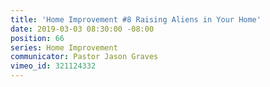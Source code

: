 ```yaml
---
title: 'Home Improvement #8 Raising Aliens in Your Home'
date: 2019-03-03 08:30:00 -08:00
position: 66
series: Home Improvement
communicator: Pastor Jason Graves
vimeo_id: 321124332
---
```


